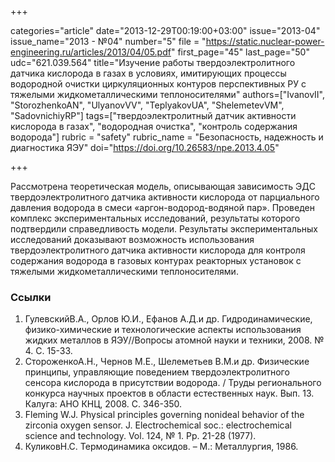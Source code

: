 +++

categories="article"
date="2013-12-29T00:19:00+03:00"
issue="2013-04"
issue_name="2013 - №04"
number="5"
file = "https://static.nuclear-power-engineering.ru/articles/2013/04/05.pdf"
first_page="45"
last_page="50"
udc="621.039.564"
title="Изучение работы твердоэлектролитного датчика кислорода в газах в условиях, имитирующих процессы водородной очистки циркуляционных контуров перспективных РУ с тяжелыми жидкометаллическими теплоносителями"
authors=["IvanovII", "StorozhenkoAN", "UlyanovVV", "TeplyakovUA", "ShelemetevVM", "SadovnichiyRP"]
tags=["твердоэлектролитный датчик активности кислорода в газах", "водородная очистка", "контроль содержания водорода"]
rubric = "safety"
rubric_name = "Безопасность, надежность и диагностика ЯЭУ"
doi="https://doi.org/10.26583/npe.2013.4.05"

+++

Рассмотрена теоретическая модель, описывающая зависимость ЭДС твердоэлектролитного датчика активности кислорода от парциального давления водорода в смеси «аргон-водород-водяной пар». Проведен комплекс экспериментальных исследований, результаты которого подтвердили справедливость модели. Результаты экспериментальных исследований доказывают возможность использования твердоэлектролитного датчика активности кислорода для контроля содержания водорода в газовых контурах реакторных установок с тяжелыми жидкометаллическими теплоносителями.

### Ссылки

1. ГулевскийВ.А., Орлов Ю.И., Ефанов А.Д.и др. Гидродинамические, физико-химические и технологические аспекты использования жидких металлов в ЯЭУ//Вопросы атомной науки и техники, 2008. № 4. С. 15-33.
2. СтороженкоА.Н., Чернов М.Е., Шелеметьев В.М.и др. Физические принципы, управляющие поведением твердоэлектролитного сенсора кислорода в присутствии водорода. / Труды регионального конкурса научных проектов в области естественных наук. Вып. 13. Калуга: АНО КНЦ, 2008. С. 346-350.
3. Fleming W.J. Physical principles governing nonideal behavior of the zirconia oxygen sensor. J. Electrochemical soc.: electrochemical science and technology. Vol. 124, № 1. Pp. 21-28 (1977).
4. КуликовН.С. Термодинамика оксидов. – М.: Металлургия, 1986.